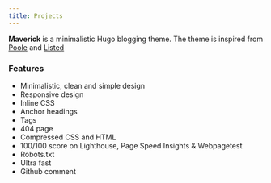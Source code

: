 ```yaml
---
title: Projects
---
```


**Maverick** is a minimalistic Hugo blogging theme. The theme is inspired from [Poole](https://getpoole.com) and [Listed](https://github.com/ronv/listed)

### Features

- Minimalistic, clean and simple design
- Responsive design
- Inline CSS
- Anchor headings
- Tags
- 404 page
- Compressed CSS and HTML
- 100/100 score on Lighthouse, Page Speed Insights & Webpagetest
- Robots.txt
- Ultra fast
- Github comment